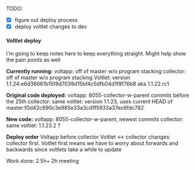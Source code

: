 TODO:
- [x] figure out deploy process
- [x] deploy voltlet changes to dev

#### Voltlet deploy
I'm going to keep notes here to keep everything straight. Might help show the pain points as well

**Currently running:**
voltapp: off of master w/o program stacking
collector: off of master w/o program stacking
Voltlet: version 1.1.24:e6d36661b15f8d7039d15bf4c5dfb04d1f8f76b8
aka 1.1.22.rc1

**Original code deployed:**
voltapp: 8055-collector-w-parent commits before the 25th
collector: same
voltlet: version 1.1.23, uses current HEAD of master:f0d42c690c3e985e33a3cd1f5933a37ec6fdc782

**New code:**
voltapp: 8055-collector-w-parent, newest commits
collector: same
voltlet: 1.1.23.2 ?

**Deploy order**
Voltapp before collector
Voltlet <-> collector changes: collector first. Votllet first means we have to worry about forwards and backwards since voltlets take a while to update

Work done: 2.5h+ 2h meeting